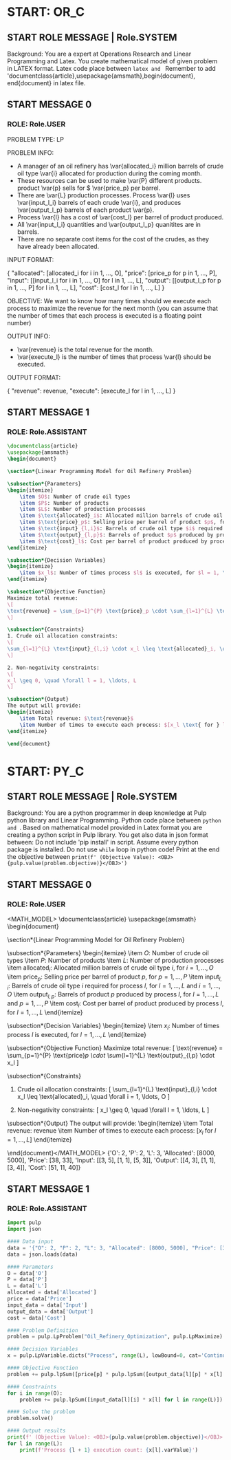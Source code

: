 # START: OR_C 
## START ROLE MESSAGE | Role.SYSTEM 
Background: You are a expert at Operations Research and Linear Programming and Latex. You create mathematical model of given problem in LATEX format. Latex code place between ```latex and ``` Remember to add 'documentclass{article},usepackage{amsmath},begin{document}, end{document} in latex file. 
## START MESSAGE 0 
### ROLE: Role.USER
<DESCRIPTION>
PROBLEM TYPE: LP

PROBLEM INFO: 

- A manager of an oil refinery has \var{allocated_i} million barrels of crude oil type \var{i} allocated for production during the coming month. 
- These resources can be used to make \var{P} different products. product \var{p} sells for $ \var{price_p} per barrel.
- There are \var{L} production processes. Process \var{l} uses \var{input_l_i} barrels of each crude \var{i}, and produces \var{output_l_p} barrels of each product \var{p}. 
- Process \var{l} has a cost of \var{cost_l} per barrel of product produced.
- All \var{input_l_i} quantities and \var{output_l_p} quanitites are in barrels. 
- There are no separate cost items for the cost of the crudes, as they have already been allocated.

INPUT FORMAT: 

{
    "allocated": [allocated_i for i in 1, ..., O],
    "price": [price_p for p in 1, ..., P],
    "input": [[input_l_i for i in 1, ..., O] for l in 1, ..., L],
    "output": [[output_l_p for p in 1, ..., P] for l in 1, ..., L],
    "cost": [cost_l for l in 1, ..., L]
}

OBJECTIVE: We want to know how many times should we execute each process to maximize the revenue for the next month (you can assume that the number of times that each process is executed is a floating point number)

OUTPUT INFO:

- \var{revenue} is the total revenue for the month.
- \var{execute_l} is the number of times that process \var{l} should be executed.

OUTPUT FORMAT:

{
    "revenue": revenue,
    "execute": [execute_l for l in 1, ..., L]
}

</DESCRIPTION>


## START MESSAGE 1 
### ROLE: Role.ASSISTANT
```latex
\documentclass{article}
\usepackage{amsmath}
\begin{document}

\section*{Linear Programming Model for Oil Refinery Problem}

\subsection*{Parameters}
\begin{itemize}
    \item $O$: Number of crude oil types
    \item $P$: Number of products
    \item $L$: Number of production processes
    \item $\text{allocated}_i$: Allocated million barrels of crude oil type $i$, for $i = 1, \ldots, O$
    \item $\text{price}_p$: Selling price per barrel of product $p$, for $p = 1, \ldots, P$
    \item $\text{input}_{l,i}$: Barrels of crude oil type $i$ required for process $l$, for $l = 1, \ldots, L$ and $i = 1, \ldots, O$
    \item $\text{output}_{l,p}$: Barrels of product $p$ produced by process $l$, for $l = 1, \ldots, L$ and $p = 1, \ldots, P$
    \item $\text{cost}_l$: Cost per barrel of product produced by process $l$, for $l = 1, \ldots, L$
\end{itemize}

\subsection*{Decision Variables}
\begin{itemize}
    \item $x_l$: Number of times process $l$ is executed, for $l = 1, \ldots, L$
\end{itemize}

\subsection*{Objective Function}
Maximize total revenue:
\[
\text{revenue} = \sum_{p=1}^{P} \text{price}_p \cdot \sum_{l=1}^{L} \text{output}_{l,p} \cdot x_l
\]

\subsection*{Constraints}
1. Crude oil allocation constraints:
\[
\sum_{l=1}^{L} \text{input}_{l,i} \cdot x_l \leq \text{allocated}_i, \quad \forall i = 1, \ldots, O
\]

2. Non-negativity constraints:
\[
x_l \geq 0, \quad \forall l = 1, \ldots, L
\]

\subsection*{Output}
The output will provide:
\begin{itemize}
    \item Total revenue: $\text{revenue}$
    \item Number of times to execute each process: $[x_l \text{ for } l = 1, \ldots, L]$
\end{itemize}

\end{document}
```

# START: PY_C 
## START ROLE MESSAGE | Role.SYSTEM 
Background: You are a python programmer in deep knowledge at Pulp python library and Linear Programming. Python code place between ```python and ```. Based on mathematical model provided in Latex format you are creating a python script in Pulp library. You get also data in json format between: <DATA></DATA> Do not include 'pip install' in script. Assume every python package is installed. Do not use `while` loop in python code! Print at the end the objective between <OBJ></OBJ> `print(f' (Objective Value): <OBJ>{pulp.value(problem.objective)}</OBJ>')` 
## START MESSAGE 0 
### ROLE: Role.USER
<MATH_MODEL>
\documentclass{article}
\usepackage{amsmath}
\begin{document}

\section*{Linear Programming Model for Oil Refinery Problem}

\subsection*{Parameters}
\begin{itemize}
    \item $O$: Number of crude oil types
    \item $P$: Number of products
    \item $L$: Number of production processes
    \item $\text{allocated}_i$: Allocated million barrels of crude oil type $i$, for $i = 1, \ldots, O$
    \item $\text{price}_p$: Selling price per barrel of product $p$, for $p = 1, \ldots, P$
    \item $\text{input}_{l,i}$: Barrels of crude oil type $i$ required for process $l$, for $l = 1, \ldots, L$ and $i = 1, \ldots, O$
    \item $\text{output}_{l,p}$: Barrels of product $p$ produced by process $l$, for $l = 1, \ldots, L$ and $p = 1, \ldots, P$
    \item $\text{cost}_l$: Cost per barrel of product produced by process $l$, for $l = 1, \ldots, L$
\end{itemize}

\subsection*{Decision Variables}
\begin{itemize}
    \item $x_l$: Number of times process $l$ is executed, for $l = 1, \ldots, L$
\end{itemize}

\subsection*{Objective Function}
Maximize total revenue:
\[
\text{revenue} = \sum_{p=1}^{P} \text{price}_p \cdot \sum_{l=1}^{L} \text{output}_{l,p} \cdot x_l
\]

\subsection*{Constraints}
1. Crude oil allocation constraints:
\[
\sum_{l=1}^{L} \text{input}_{l,i} \cdot x_l \leq \text{allocated}_i, \quad \forall i = 1, \ldots, O
\]

2. Non-negativity constraints:
\[
x_l \geq 0, \quad \forall l = 1, \ldots, L
\]

\subsection*{Output}
The output will provide:
\begin{itemize}
    \item Total revenue: $\text{revenue}$
    \item Number of times to execute each process: $[x_l \text{ for } l = 1, \ldots, L]$
\end{itemize}

\end{document}</MATH_MODEL>
<DATA>
{'O': 2, 'P': 2, 'L': 3, 'Allocated': [8000, 5000], 'Price': [38, 33], 'Input': [[3, 5], [1, 1], [5, 3]], 'Output': [[4, 3], [1, 1], [3, 4]], 'Cost': [51, 11, 40]}</DATA>


## START MESSAGE 1 
### ROLE: Role.ASSISTANT
```python
import pulp
import json

#### Data input
data = '{"O": 2, "P": 2, "L": 3, "Allocated": [8000, 5000], "Price": [38, 33], "Input": [[3, 5], [1, 1], [5, 3]], "Output": [[4, 3], [1, 1], [3, 4]], "Cost": [51, 11, 40]}'
data = json.loads(data)

#### Parameters
O = data['O']
P = data['P']
L = data['L']
allocated = data['Allocated']
price = data['Price']
input_data = data['Input']
output_data = data['Output']
cost = data['Cost']

#### Problem Definition
problem = pulp.LpProblem("Oil_Refinery_Optimization", pulp.LpMaximize)

#### Decision Variables
x = pulp.LpVariable.dicts("Process", range(L), lowBound=0, cat='Continuous')

#### Objective Function
problem += pulp.lpSum([price[p] * pulp.lpSum([output_data[l][p] * x[l] for l in range(L)]) for p in range(P)])

#### Constraints
for i in range(O):
    problem += pulp.lpSum([input_data[l][i] * x[l] for l in range(L)]) <= allocated[i]

#### Solve the problem
problem.solve()

#### Output results
print(f' (Objective Value): <OBJ>{pulp.value(problem.objective)}</OBJ>')
for l in range(L):
    print(f'Process {l + 1} execution count: {x[l].varValue}')
```

